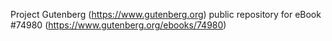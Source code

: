 Project Gutenberg (https://www.gutenberg.org) public repository for
eBook #74980 (https://www.gutenberg.org/ebooks/74980)
